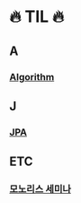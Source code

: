 # :fire: TIL :fire:

## A

### [Algorithm](https://github.com/sksggg123/TIL/blob/master/Algorithm/README.md)

## J

### [JPA](https://github.com/sksggg123/TIL/blob/master/JPA/README.md)

## ETC

### [모노리스 세미나](https://github.com/sksggg123/TIL/blob/master/seminar/woowa_monoliths.md)
